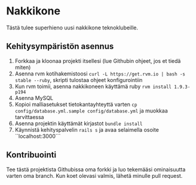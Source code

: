 # Nakkikone

Tästä tulee superhieno uusi nakkikone teknoklubeille.

## Kehitysympäristön asennus

1. Forkkaa ja kloonaa projekti itsellesi (lue Githubin ohjeet, jos et tiedä
   miten)
2. Asenna rvm kotihakemistoosi ```curl -L https://get.rvm.io | bash -s stable --ruby```, 
   skripti tulostaa ohjeet konfigurointiin
3. Kun rvm toimii, asenna nakkikoneen käyttämä ruby ```rvm install 1.9.3-p194```
4. Asenna MySQL
5. Kopioi malliasetukset tietokantayhteyttä varten ```cp config/database.yml.sample config/database.yml``` ja muokkaa tarvittaessa
6. Asenna projektin käyttämät kirjastot ```bundle install```
7. Käynnistä kehityspalvelin ```rails s``` ja avaa selaimella osoite ``localhost:3000```

## Kontribuointi

Tee tästä projektista Githubissa oma forkki ja luo tekemääsi ominaisuutta varten
oma branch. Kun koet olevasi valmis, lähetä minulle pull request.
